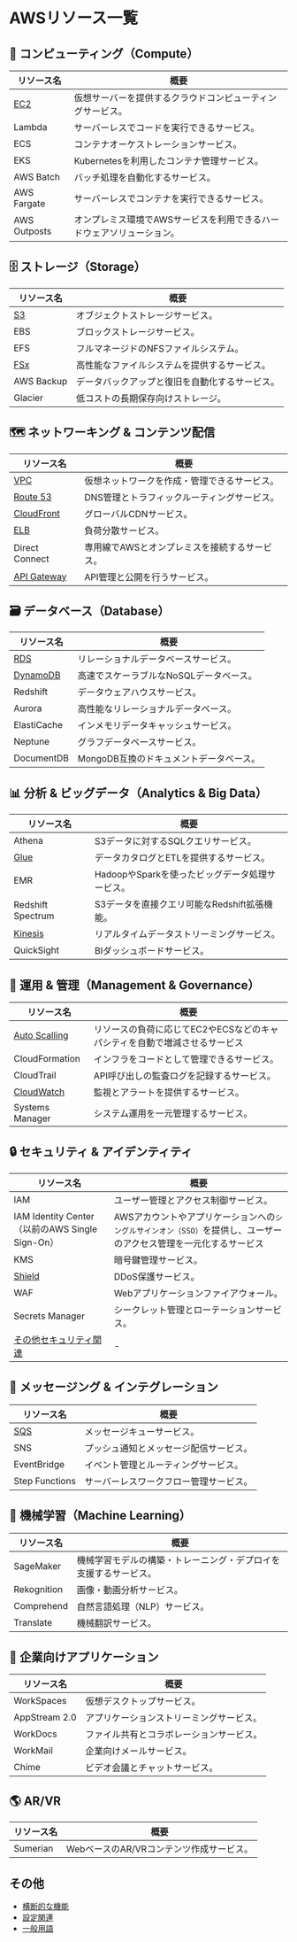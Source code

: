 # AWSリソース一覧

## 💾 コンピューティング（Compute）

| リソース名 | 概要 |
| -------------- | --------------------------------------------------------------- |
| [EC2](./EC2.md) | 仮想サーバーを提供するクラウドコンピューティングサービス。 |
| Lambda | サーバーレスでコードを実行できるサービス。 |
| ECS | コンテナオーケストレーションサービス。 |
| EKS | Kubernetesを利用したコンテナ管理サービス。 |
| AWS Batch | バッチ処理を自動化するサービス。 |
| AWS Fargate | サーバーレスでコンテナを実行できるサービス。 |
| AWS Outposts | オンプレミス環境でAWSサービスを利用できるハードウェアソリューション。 |

## 🗄️ ストレージ（Storage）

| リソース名 | 概要 |
| -------------- | --------------------------------------------------------------- |
| [S3](./S3.md) | オブジェクトストレージサービス。 |
| EBS | ブロックストレージサービス。 |
| EFS | フルマネージドのNFSファイルシステム。 |
| [FSx](./FSx.md) | 高性能なファイルシステムを提供するサービス。 |
| AWS Backup | データバックアップと復旧を自動化するサービス。 |
| Glacier | 低コストの長期保存向けストレージ。 |

## 🗺️ ネットワーキング & コンテンツ配信

| リソース名 | 概要 |
| -------------- | --------------------------------------------------------------- |
| [VPC](./VPC.md) | 仮想ネットワークを作成・管理できるサービス。 |
| [Route 53](./Route53.md) | DNS管理とトラフィックルーティングサービス。 |
| [CloudFront](./CloudFront.md) | グローバルCDNサービス。 |
| [ELB](./ELB.md) | 負荷分散サービス。 |
| Direct Connect | 専用線でAWSとオンプレミスを接続するサービス。 |
| [API Gateway](./API%20Gateway.md) | API管理と公開を行うサービス。 |

## 🗃️ データベース（Database）

| リソース名 | 概要 |
| --------------- | --------------------------------------------------------------- |
| [RDS](./RDS.md) | リレーショナルデータベースサービス。 |
| [DynamoDB](./DynamoDB.md) | 高速でスケーラブルなNoSQLデータベース。 |
| Redshift | データウェアハウスサービス。 |
| Aurora | 高性能なリレーショナルデータベース。 |
| ElastiCache | インメモリデータキャッシュサービス。 |
| Neptune | グラフデータベースサービス。 |
| DocumentDB | MongoDB互換のドキュメントデータベース。 |

## 📊 分析 & ビッグデータ（Analytics & Big Data）

| リソース名 | 概要 |
| ----------------- | --------------------------------------------------------------- |
| Athena | S3データに対するSQLクエリサービス。 |
| [Glue](./Glue.md) | データカタログとETLを提供するサービス。 |
| EMR | HadoopやSparkを使ったビッグデータ処理サービス。 |
| Redshift Spectrum | S3データを直接クエリ可能なRedshift拡張機能。 |
| [Kinesis](./Kinesis.md) | リアルタイムデータストリーミングサービス。 |
| QuickSight | BIダッシュボードサービス。 |

## 🔧 運用 & 管理（Management & Governance）

| リソース名 | 概要 |
| ----------------- | --------------------------------------------------------------- |
| [Auto Scalling](./Auto%20Scalling.md) | リソースの負荷に応じてEC2やECSなどのキャパシティを自動で増減させるサービス |
| CloudFormation | インフラをコードとして管理できるサービス。 |
| CloudTrail | API呼び出しの監査ログを記録するサービス。 |
| [CloudWatch](./CloudWatch.md) | 監視とアラートを提供するサービス。 |
| Systems Manager | システム運用を一元管理するサービス。 |

## 🔒 セキュリティ & アイデンティティ

| リソース名 | 概要 |
| -------------------- | --------------------------------------------------------------- |
| IAM | ユーザー管理とアクセス制御サービス。 |
| IAM Identity Center （以前のAWS Single Sign-On） | AWSアカウントやアプリケーションへの`シングルサインオン（SSO）`を提供し、ユーザーのアクセス管理を一元化するサービス |
| KMS | 暗号鍵管理サービス。 |
| [Shield](./Shield.md) | DDoS保護サービス。 |
| WAF | Webアプリケーションファイアウォール。 |
| Secrets Manager | シークレット管理とローテーションサービス。 |
| [その他セキュリティ関連](./セキュリティ.md) | - |

## 📨 メッセージング & インテグレーション

| リソース名 | 概要 |
| ------------- | --------------------------------------------------------------- |
| [SQS](./SQS.md) | メッセージキューサービス。 |
| SNS | プッシュ通知とメッセージ配信サービス。 |
| EventBridge | イベント管理とルーティングサービス。 |
| Step Functions | サーバーレスワークフロー管理サービス。 |

## 🧠 機械学習（Machine Learning）

| リソース名 | 概要 |
| ------------ | --------------------------------------------------------------- |
| SageMaker | 機械学習モデルの構築・トレーニング・デプロイを支援するサービス。 |
| Rekognition | 画像・動画分析サービス。 |
| Comprehend | 自然言語処理（NLP）サービス。 |
| Translate | 機械翻訳サービス。 |

## 🏢 企業向けアプリケーション

| リソース名 | 概要 |
| --------------- | --------------------------------------------------------------- |
| WorkSpaces | 仮想デスクトップサービス。 |
| AppStream 2.0 | アプリケーションストリーミングサービス。 |
| WorkDocs | ファイル共有とコラボレーションサービス。 |
| WorkMail | 企業向けメールサービス。 |
| Chime | ビデオ会議とチャットサービス。 |

## 🌎 AR/VR

| リソース名 | 概要 |
| ------------ | --------------------------------------------------------------- |
| Sumerian | WebベースのAR/VRコンテンツ作成サービス。 |

## その他

- [横断的な機能](./横断的な機能.md)
- [設定関連](./設定関連.md)
- [一般用語](./用語.md)


